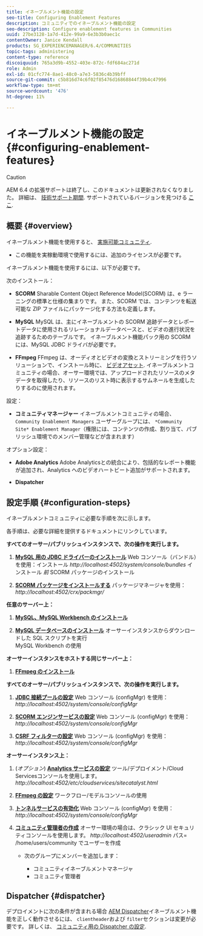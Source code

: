 ```yaml
---
title: イネーブルメント機能の設定
seo-title: Configuring Enablement Features
description: コミュニティでのイネーブルメント機能の設定
seo-description: Configure enablement features in Communities
uuid: 27be3128-1a7d-412e-99a9-6e3b3b0aec1c
contentOwner: Janice Kendall
products: SG_EXPERIENCEMANAGER/6.4/COMMUNITIES
topic-tags: administering
content-type: reference
discoiquuid: 765a3d9b-4552-403e-872c-fdf684ac271d
role: Admin
exl-id: 01cfc774-8ae1-48c0-a7e3-5836c4b39bff
source-git-commit: c5b816d74c6f02f85476d16868844f39b4c47996
workflow-type: tm+mt
source-wordcount: '476'
ht-degree: 11%

---
```


# イネーブルメント機能の設定 {#configuring-enablement-features}

>[!CAUTION]
>
>AEM 6.4 の拡張サポートは終了し、このドキュメントは更新されなくなりました。 詳細は、 [技術サポート期間](https://helpx.adobe.com/jp/support/programs/eol-matrix.html). サポートされているバージョンを見つける [ここ](https://experienceleague.adobe.com/docs/?lang=ja).

## 概要 {#overview}

イネーブルメント機能を使用すると、 [実施可能コミュニティ](overview.md#enablement-community).

* この機能を実稼動環境で使用するには、追加のライセンスが必要です。

イネーブルメント機能を使用するには、以下が必要です。

次のインストール：

* **SCORM**
Sharable Content Object Reference Model(SCORM) は、e ラーニングの標準と仕様の集まりです。 また、SCORM では、コンテンツを転送可能な ZIP ファイルにパッケージ化する方法も定義します。

* **MySQL**
MySQL は、主にイネーブルメントの SCORM 追跡データとレポートデータに使用されるリレーショナルデータベースと、ビデオの進行状況を追跡するためのテーブルです。 イネーブルメント機能パック用の SCORM には、MySQL JDBC ドライバが必要です。

* **FFmpeg**
FFmpeg は、オーディオとビデオの変換とストリーミングを行うソリューションで、インストール時に、 [ビデオアセット](../../help/sites-authoring/default-components-foundation.md#video). イネーブルメントコミュニティの場合、オーサー環境では、アップロードされたリソースのメタデータを取得したり、リソースのリスト時に表示するサムネールを生成したりするのに使用されます。

設定：

* **コミュニティマネージャー**
イネーブルメントコミュニティの場合、 
`Community Enablement Managers` ユーザーグループには、 `*Community Site* Enablement Manager`（権限には、コンテンツの作成、割り当て、パブリッシュ環境でのメンバー管理などが含まれます）

オプション設定：

* **Adobe Analytics**
Adobe Analyticsとの統合により、包括的なレポート機能が追加され、Analytics へのビデオハートビート追加がサポートされます。

* **Dispatcher**

## 設定手順 {#configuration-steps}

イネーブルメントコミュニティに必要な手順を次に示します。

各手順は、必要な詳細を提供するドキュメントにリンクしています。

**すべてのオーサー/パブリッシュインスタンスで、次の操作を実行します。**

1. **[MySQL 用の JDBC ドライバーのインストール](deploy-communities.md#jdbc-driver-for-mysql)**
Web コンソール（バンドル）を使用：インストール *http://localhost:4502/system/console/bundles*
インストール *前* SCORM パッケージのインストール

1. **[SCORM パッケージをインストールする](deploy-communities.md#scorm-package)**
パッケージマネージャを使用： 
*http://localhost:4502/crx/packmgr/*

**任意のサーバー上：**

1. **[MySQL、MySQL Workbench のインストール](mysql.md)**

1. **[MySQL データベースのインストール](mysql.md#database-setup)**
オーサーインスタンスからダウンロードした SQL スクリプトを実行
\
   MySQL Workbench の使用

**オーサーインスタンスをホストする同じサーバー上：**

1. **[FFmpeg のインストール](ffmpeg.md)**

**すべてのオーサー/パブリッシュインスタンスで、次の操作を実行します。**

1. **[JDBC 接続プールの設定](mysql.md#configure-jdbc-connections)**
Web コンソール (configMgr) を使用： 
*http://localhost:4502/system/console/configMgr*

1. **[SCORM エンジンサービスの設定](mysql.md#aem-communities-scormengine-service)**
Web コンソール (configMgr) を使用： 
*http://localhost:4502/system/console/configMgr*

1. **[CSRF フィルターの設定](mysql.md#adobe-granite-csrf-filter)**
Web コンソール (configMgr) を使用： 
*http://localhost:4502/system/console/configMgr*

**オーサーインスタンス上：**

1. (*オプション*) **[Analytics サービスの設定](analytics.md)**
ツール/デプロイメント/Cloud Servicesコンソールを使用します。 
*http://localhost:4502/etc/cloudservices/sitecatalyst.html*

1. **[FFmpeg の設定](ffmpeg.md#configure-ffmpeg-transcoding-service)**
ワークフロー/モデルコンソールの使用

1. **[トンネルサービスの有効化](deploy-communities.md#tunnel-service-on-author)**
Web コンソール (configMgr) を使用： 
*http://localhost:4502/system/console/configMgr*

1. **[コミュニティ管理者の作成](users.md#creating-community-members)** オーサー環境の場合は、クラシック UI セキュリティコンソールを使用します。 *http://localhost:4502/useradmin*
パス= /home/users/community でユーザーを作成

   * 次のグループにメンバーを追加します：

      * コミュニティイネーブルメントマネージャ
      * コミュニティ管理者

## Dispatcher {#dispatcher}

デプロイメントに次の条件が含まれる場合 [AEM Dispatcher](https://experienceleague.adobe.com/docs/experience-manager-dispatcher/using/dispatcher.html?lang=ja)イネーブルメント機能を正しく動作させるには、 `clientheader`および `filter`セクションは変更が必要です。 詳しくは、 [コミュニティ用の Dispatcher の設定](dispatcher.md#enablement).
